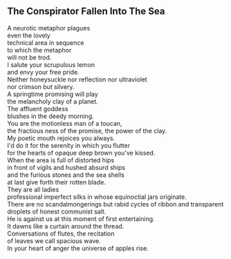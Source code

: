 The Conspirator Fallen Into The Sea
-----------------------------------
A neurotic metaphor plagues  
even the lovely  
technical area in sequence  
to which the metaphor  
will not be trod.  
I salute your scrupulous lemon  
and envy your free pride.  
Neither honeysuckle nor reflection nor ultraviolet  
nor crimson but silvery.  
A springtime promising will play  
the melancholy clay of a planet.  
The affluent goddess  
blushes in the deedy morning.  
You are the motionless man of a toucan,  
the fractious ness of the promise, the power of the clay.  
My poetic mouth rejoices you always.  
I'd do it for the serenity in which you flutter  
for the hearts of opaque deep brown you've kissed.  
When the area is full of distorted hips  
in front of vigils and hushed absurd ships  
and the furious stones and the sea shells  
at last give forth their rotten blade.  
They are all ladies  
professional imperfect silks in whose equinoctial jars originate.  
There are no scandalmongerings but rabid cycles of ribbon and transparent  
droplets of honest communist salt.  
He is against us at this moment of first entertaining.  
It dawns like a curtain around the thread.  
Conversations of flutes, the recitation  
of leaves we call spacious wave.  
In your heart of anger the universe of apples rise.  
